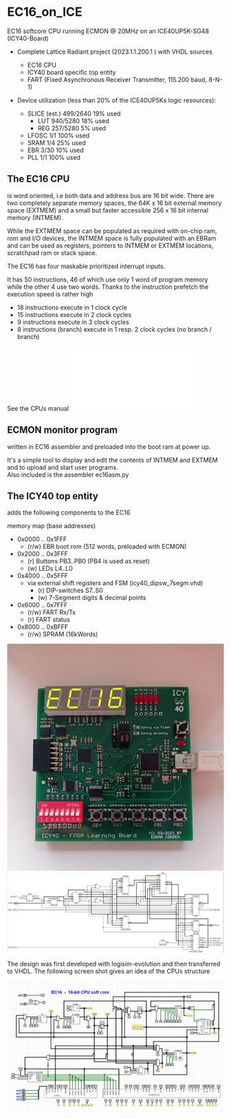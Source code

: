 # EC16_on_ICE
EC16 softcore CPU running ECMON @ 20MHz on an ICE40UP5K-SG48 (ICY40-Board)

* Complete Lattice Radiant project (2023.1.1.200.1 ) with VHDL sources
  * EC16 CPU
  * ICY40 board specific top entity
  * FART (Fixed Asynchronous Receiver Transmitter, 115.200 baud, 8-N-1)

* Device utilization (less than 20% of the ICE40UP5Ks logic resources):
  
  * SLICE (est.)     499/2640       19% used
    * LUT            940/5280         18% used
    * REG            257/5280          5% used
  * LFOSC              1/1           100% used
  * SRAM               1/4            25% used
  * EBR                3/30           10% used
  * PLL                1/1           100% used
   

## The EC16 CPU
is word oriented, i.e both data and address bus are 16 bit wide. There are two completely separate memory spaces, the 64K x 16 bit external memory space (EXTMEM) and a small but faster accessible 256 x 16 bit internal memory (INTMEM). 

While the EXTMEM space can be populated as required with on-chip ram, rom and I/O devices, the INTMEM space is fully populated with an EBRam and can be used as registers, pointers to INTMEM or EXTMEM locations, scratchpad ram or stack space.

The EC16 has four maskable prioritized interrupt inputs. 

It has 50 instructions, 46 of which use only 1 word of program memory while the other 4 use two words. 
Thanks to the instruction prefetch the execution speed is rather high
  * 18 instructions execute in 1 clock cycle
  * 15 instructions execute in 2 clock cycles
  * 9 instructions execute in 3 clock cycles
  * 8 instructions (branch) execute in 1 resp. 2 clock cycles (no branch / branch)

See the CPUs manual ![EC16 ISA V1.0](EC16_ISA_V1.0.pdf)

## ECMON monitor program 
written in EC16 assembler and preloaded into the boot ram at power up.

It's a simple tool to display and edit the contents of INTMEM and EXTMEM and to upload and start user programs.<br>
Also included is the assembler ec16asm.py 


## The ICY40 top entity 
adds the following components to the EC16

memory map (base addresses)
  * 0x0000 .. 0x1FFF
    * (r/w) EBR boot rom (512 words, preloaded with ECMON)
  * 0x2000 .. 0x3FFF
	   * (r) Buttons PB3..PB0 (PB4 is used as reset)
	   * (w) LEDs L4..L0
  * 0x4000 .. 0x5FFF
    * via external shift registers and FSM (icy40_dipsw_7segm.vhd)
	     * (r) DIP-switches S7..S0
	     * (w) 7-Segment digits & decimal points
  * 0x6000 .. 0x7FFF
    * (r/w) FART Rx/Tx
    * (r)   FART status
  * 0x8000 .. 0xBFFF
	   * (r/w) SPRAM (16kWords)


![EC16 CPU running on ICY40](EC16%20on%20ICY40.jpg)
![Top of design](EC16_on_ICE_view.jpg)

The design was first developed with logisim-evolution and then transferred to VHDL. The following screen shot gives an idea of the CPUs structure

![EC16 in Logisim Evolution](/source/ec16_source/EC16%20Logisim%20Evolution%20top%20sheet.jpg)

